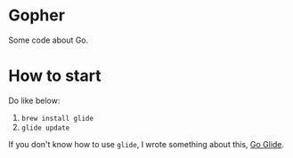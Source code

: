 # Gopher
Some code about Go.

# How to start
Do like below:
1. `brew install glide`
2. `glide update`

If you don't know how to use `glide`, I wrote something about this, [Go Glide](http://xiaoyu.world/2017/02/14/go-package-manage-tool/).
